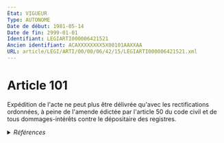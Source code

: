 ```yaml
---
État: VIGUEUR
Type: AUTONOME
Date de début: 1981-05-14
Date de fin: 2999-01-01
Identifiant: LEGIARTI000006421521
Ancien identifiant: ACAXXXXXXXX5X00101AAXXAA
URL: article/LEGI/ARTI/00/00/06/42/15/LEGIARTI000006421521.xml
---
```


<h1>Article 101</h1>

Expédition de l'acte ne peut plus être délivrée qu'avec les rectifications
ordonnées, à peine de l'amende édictée par l'article 50 du code civil et de tous
dommages-intérêts contre le dépositaire des registres.


<details>
  <summary><em>Références</em></summary>

  <h2>Articles faisant référence à l'article</h2>
  
  <ul>
    <li>
      <a href="https://legal.tricoteuses.fr//redirection/LEGIARTI000006420906?vers=git&vers=legifrance">Code civil - article 57 AUTONOME MODIFIE, en vigueur du 1962-08-09 au 1993-01-09</a> CITATION source
    </li>
    <li>
      <a href="https://legal.tricoteuses.fr//redirection/LEGIARTI000006420806?vers=git&vers=legifrance">Code civil - article 50 AUTONOME MODIFIE, en vigueur du 1956-08-07 au 2002-01-01</a> CITATION cible
    </li>
    <li>
      <a href="https://legal.tricoteuses.fr//redirection/LEGIARTI000006421040?vers=git&vers=legifrance">Code civil - article 61-4 AUTONOME MODIFIE, en vigueur du 1994-02-01 au 2016-11-20</a> CITATION source
    </li>
    <li>
      <a href="https://legal.tricoteuses.fr//redirection/LEGIARTI000006420807?vers=git&vers=legifrance">Code civil - article 50 AUTONOME MODIFIE, en vigueur du 2002-01-01 au 2020-01-01</a> CITATION cible
    </li>
    <li>
      <a href="https://legal.tricoteuses.fr//redirection/LEGIARTI000033461026?vers=git&vers=legifrance">Code civil - article 61-4 AUTONOME VIGUEUR, en vigueur depuis le 2016-11-20</a> CITATION source
    </li>
    <li>
      <a href="https://legal.tricoteuses.fr//redirection/LEGIARTI000039366837?vers=git&vers=legifrance">Code civil - article 50 AUTONOME VIGUEUR, en vigueur depuis le 2020-01-01</a> CITATION cible
    </li>
  </ul>
  
  <h2>Textes faisant référence à l'article</h2>
  
  <ul>
    <li>
      <a href="https://legal.tricoteuses.fr//redirection/JORFTEXT000000886781?vers=git&vers=legifrance">Ordonnance n°58-779 du 23 août 1958 SIMPLIFIANT ET MODIFIANT CERTAINES DISPOSITIONS EN MATIERE D'ETAT-CIVIL</a> MODIFICATION cible
    </li>
    <li>
      <a href="https://legal.tricoteuses.fr//redirection/JORFTEXT000000329213?vers=git&vers=legifrance">Décret n°81-500 du 12 mai 1981 INSTITUANT LES DISPOSITIONS DES LIVRES III ET IV DU NOUVEAU CODE DE PROCEDURE CIVILE ET MODIFIANT CERTAINES DISPOSITIONS DE CE CODE</a> MODIFICATION cible
    </li>
  </ul>
  
  <h2>Références faites par l'article</h2>
  
  <ul>
    <li>
      1958-08-23 MODIFICATION source <a href="https://legal.tricoteuses.fr//redirection/JORFTEXT000000886781?vers=git&vers=legifrance">Ordonnance n°58-779 du 23 août 1958 SIMPLIFIANT ET MODIFIANT CERTAINES DISPOSITIONS EN MATIERE D'ETAT-CIVIL</a>
    </li>
    <li>
      1981-05-12 MODIFICATION source <a href="https://legal.tricoteuses.fr//redirection/JORFTEXT000000329213?vers=git&vers=legifrance">Décret n°81-500 du 12 mai 1981 INSTITUANT LES DISPOSITIONS DES LIVRES III ET IV DU NOUVEAU CODE DE PROCEDURE CIVILE ET MODIFIANT CERTAINES DISPOSITIONS DE CE CODE</a>
    </li>
    <li>
      2999-01-01 CITATION source <a href="https://legal.tricoteuses.fr//redirection/LEGIARTI000006420806?vers=git&vers=legifrance">Code civil - article 50 AUTONOME MODIFIE, en vigueur du 1956-08-07 au 2002-01-01</a>
    </li>
    <li>
      2999-01-01 CITATION cible <a href="https://legal.tricoteuses.fr//redirection/LEGIARTI000006420906?vers=git&vers=legifrance">Code civil - article 57 AUTONOME MODIFIE, en vigueur du 1962-08-09 au 1993-01-09</a>
    </li>
    <li>
      2999-01-01 CITATION cible <a href="https://legal.tricoteuses.fr//redirection/LEGIARTI000033461026?vers=git&vers=legifrance">Code civil - article 61-4 AUTONOME VIGUEUR, en vigueur depuis le 2016-11-20</a>
    </li>
    <li>
      CODIFICATION source Loi 1803-03-11
    </li>
    <li>
      CREATION source Loi 1803-03-11 promulguée le 21 mars 1803
    </li>
  </ul>
</details>
